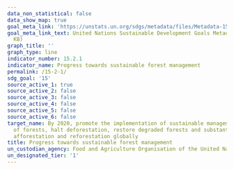 ```yaml
---
data_non_statistical: false
data_show_map: true
goal_meta_link: 'https://unstats.un.org/sdgs/metadata/files/Metadata-15-02-01.pdf '
goal_meta_link_text: United Nations Sustainable Development Goals Metadata (PDF 756
  KB)
graph_title: ''
graph_type: line
indicator_number: 15.2.1
indicator_name: Progress towards sustainable forest management
permalink: /15-2-1/
sdg_goal: '15'
source_active_1: true
source_active_2: false
source_active_3: false
source_active_4: false
source_active_5: false
source_active_6: false
target_name: By 2020, promote the implementation of sustainable management of all types
  of forests, halt deforestation, restore degraded forests and substantially increase
  afforestation and reforestation globally
title: Progress towards sustainable forest management
un_custodian_agency: Food and Agriculture Organisation of the United Nations (FAO)
un_designated_tier: '1'
---
```

